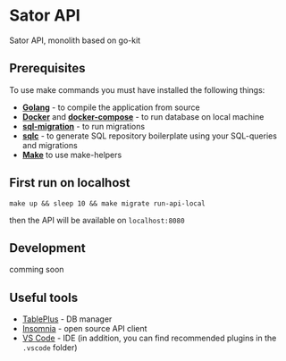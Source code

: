 # Sator API

Sator API, monolith based on go-kit

## Prerequisites

To use make commands you must have installed the following things:
- **[Golang](https://golang.org)** - to compile the application from source
- **[Docker](https://www.docker.com/get-started)** and **[docker-compose](https://docs.docker.com/compose/install/)** - to run database on local machine
- **[sql-migration](https://github.com/rubenv/sql-migrate)** - to run migrations
- **[sqlc](https://docs.sqlc.dev/en/latest/overview/install.html)** - to generate SQL repository boilerplate using your SQL-queries and migrations
- **[Make](https://www.gnu.org/software/make/)** to use make-helpers


## First run on localhost

```shell
make up && sleep 10 && make migrate run-api-local
```
then the API will be available on `localhost:8080`

## Development

comming soon

## Useful tools

- [TablePlus](https://tableplus.com) - DB manager
- [Insomnia](https://insomnia.rest) - open source API client
- [VS Code](https://code.visualstudio.com) - IDE (in addition, you can find recommended plugins in the `.vscode` folder)
